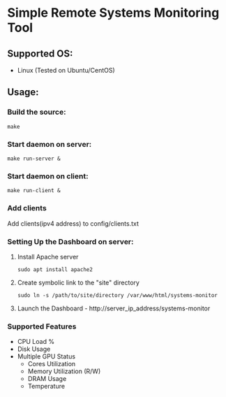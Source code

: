 # Simple Remote Systems Monitoring Tool

## Supported OS:
* Linux (Tested on Ubuntu/CentOS)

## Usage:

### Build the source:
```
make
```

### Start daemon on server:
```
make run-server &
```

### Start daemon on client:
```
make run-client &
```

### Add clients
Add clients(ipv4 address) to config/clients.txt

### Setting Up the Dashboard on server:
1. Install Apache server
   ```
   sudo apt install apache2
   ```
2. Create symbolic link to the "site" directory
   ```
   sudo ln -s /path/to/site/directory /var/www/html/systems-monitor
   ```
3. Launch the Dashboard - http://server_ip_address/systems-monitor

### Supported Features
* CPU Load %
* Disk Usage
* Multiple GPU Status
  - Cores Utilization
  - Memory Utilization (R/W)
  - DRAM Usage
  - Temperature
